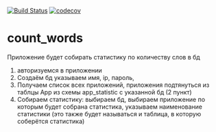 [![Build Status](https://travis-ci.org/AlexandrKaleganov/count_words.svg?branch=dev)](https://travis-ci.org/AlexandrKaleganov/count_words)
[![codecov](https://codecov.io/gh/AlexandrKaleganov/count_words/branch/dev/graph/badge.svg)](https://codecov.io/gh/AlexandrKaleganov/count_words)

# count_words
Приложение будет собирать статистику по количеству слов в бд
1. авторизуемся в приложении
2. Создаём бд указываем имя, ip, пароль, 
3. Получаем список всех приложений, приложения подтянуться из таблцы App из схемы app_statistic  с указанной бд (2 пункт)
4. Собираем статистику: выбираем бд, выбираем приложение по которым будет собрана статистика, указываем наименование статистики
(это также будет называться и таблица, в которую соберётся статистика) 